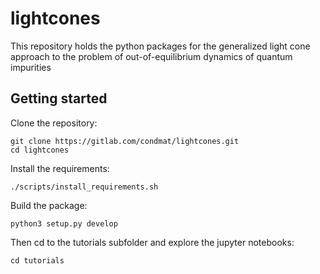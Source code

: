 # lightcones

This repository holds the python packages for the generalized light cone approach to the problem of out-of-equilibrium dynamics of quantum impurities  

## Getting started

Clone the repository:

```
git clone https://gitlab.com/condmat/lightcones.git
cd lightcones
```

Install the requirements:

```
./scripts/install_requirements.sh
```

Build the package:

```
python3 setup.py develop
```

Then cd to the tutorials subfolder and explore the jupyter notebooks:

```
cd tutorials
```

